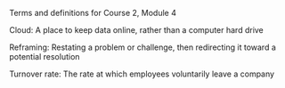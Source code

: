 Terms and definitions for Course 2, Module 4



Cloud: A place to keep data online, rather than a computer hard drive



Reframing: Restating a problem or challenge, then redirecting it toward a potential resolution



Turnover rate: The rate at which employees voluntarily leave a company

